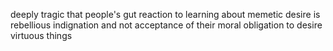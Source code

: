 deeply tragic that people's gut reaction to learning about memetic desire is rebellious indignation and not acceptance of their moral obligation to desire virtuous things

